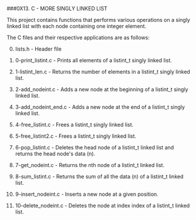 ###0X13. C - MORE SINGLY LINKED LIST

This project contains functions that performs various operations on a singly
linked list with each node containing one integer element.

The C files and their respective applications are as follows:

0. lists.h - Header file

1. 0-print_listint.c - Prints all elements of a listint_t singly linked list.

2. 1-listint_len.c - Returns the number of elements in a listint_t singly linked
	list.

3. 2-add_nodeint.c - Adds a new node at the beginning of a listint_t singly
	linked list.

4. 3-add_nodeint_end.c - Adds a new node at the end of a listint_t singly
	linked list.

5. 4-free_listint.c - Frees a listint_t singly linked list.

6. 5-free_listint2.c - Frees a listint_t singly linked list.

7. 6-pop_listint.c - Deletes the head node of a listint_t linked list and
	returns the head node's data (n).

8. 7-get_nodeint.c - Returns the nth node of a listint_t linked list.

9. 8-sum_listint.c - Returns the sum of all the data (n) of a listint_t linked list.

10. 9-insert_nodeint.c - Inserts a new node at a given position.

11. 10-delete_nodeint.c - Deletes the node at index index of a listint_t linked
	list.
